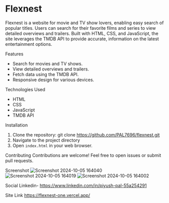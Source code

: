 # Flexnest
Flexnest is a website for movie and TV show lovers, enabling easy search of popular titles. Users can search for their favorite films and series to view detailed overviews and trailers. Built with HTML, CSS, and JavaScript, the site leverages the TMDB API to provide accurate,  information on the latest entertainment options.
 
 Features
- Search for movies and TV shows.
- View detailed overviews and trailers.
- Fetch data using the TMDB API.
- Responsive design for various devices.

Technologies Used
- HTML
- CSS
- JavaScript
- TMDB API

Installation
1. Clone the repository: git clone https://github.com/PAL7696/flexnest.git
2. Navigate to the project directory
3. Open `index.html` in your web browser.

Contributing
Contributions are welcome! Feel free to open issues or submit pull requests.

Screenshot
![Screenshot 2024-10-05 164040](https://github.com/user-attachments/assets/c72bc8ab-6731-45f4-8560-09dda761bcdf)
![Screenshot 2024-10-05 164019](https://github.com/user-attachments/assets/723fbe44-ae26-460a-8af8-306cb9e48b29)
![Screenshot 2024-10-05 164002](https://github.com/user-attachments/assets/560cf4b6-dd97-4804-b3f1-b2e6c2d3cc3c)

Social
Linkedin- https://www.linkedin.com/in/piyush-pal-55a254291

Site Link
https://flexnest-one.vercel.app/

